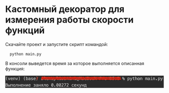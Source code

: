 # Кастомный декоратор для измерения работы скорости функций

Cкачайте проект и запустите скрипт командой:

      python main.py

В консоли выведется время за которое выполняется описанная функция:

![Иллюстрация к проекту](https://github.com/AlenaPliusnina/B5.9/blob/master/screenshots/func_speed.png)
